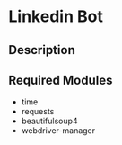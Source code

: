 # Linkedin Bot
## Description


## Required Modules
* time
* requests
* beautifulsoup4
* webdriver-manager

